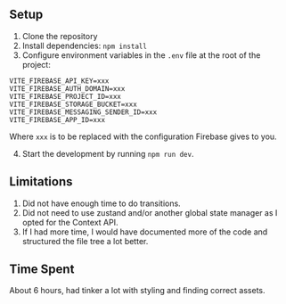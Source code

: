 ## Setup

1. Clone the repository
2. Install dependencies: `npm install`
3. Configure environment variables in the `.env` file at the root of the project:

```
VITE_FIREBASE_API_KEY=xxx
VITE_FIREBASE_AUTH_DOMAIN=xxx
VITE_FIREBASE_PROJECT_ID=xxx
VITE_FIREBASE_STORAGE_BUCKET=xxx
VITE_FIREBASE_MESSAGING_SENDER_ID=xxx
VITE_FIREBASE_APP_ID=xxx
```

Where `xxx` is to be replaced with the configuration Firebase gives to you.

4. Start the development by running `npm run dev`.

## Limitations

1. Did not have enough time to do transitions.
2. Did not need to use zustand and/or another global state manager as I opted for the Context API.
3. If I had more time, I would have documented more of the code and structured the file tree a lot better.

## Time Spent

About 6 hours, had tinker a lot with styling and finding correct assets.
